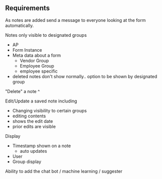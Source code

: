 Requirements
------------

As notes are added send a message to everyone looking at the form automatically.

Notes only visible to designated groups
- AP
- Form Instance
- Meta data about a form
  - Vendor Group
  - Employee Group
  - employee specific
- deleted notes don't show normally.. option to be shown by designated group

"Delete" a note ^


Edit/Update a saved note including
 - Changing visibility to certain groups
 - editing contents
 - shows the edit date
 - prior edits are visible

Display
- Timestamp shown on a note
  - auto updates
- User
- Group display

Ability to add the chat bot / machine learning / suggester

